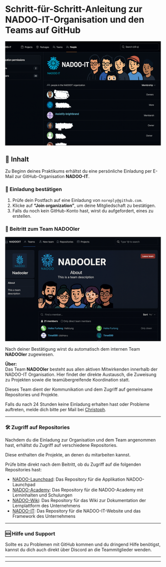 # Schritt-für-Schritt-Anleitung zur NADOO-IT-Organisation und den Teams auf GitHub

![NADOO-IT](../../../../../images/nadoo_organization.png)

## 📖 Inhalt

Zu Beginn deines Praktikums erhältst du eine persönliche Einladung per E-Mail zur GitHub-Organisation **NADOO-IT**.

### 📨 Einladung bestätigen

1. Prüfe dein Postfach auf eine Einladung von `noreply@github.com`.
2. Klicke auf **“Join organization”**, um deine Mitgliedschaft zu bestätigen.
3. Falls du noch kein GitHub-Konto hast, wirst du aufgefordert, eines zu erstellen.

### 👥 Beitritt zum Team **NADOOler**

![NADOOler](../../../../../images/nadooler.png)

Nach deiner Bestätigung wirst du automatisch dem internen Team **NADOOler** zugewiesen.

**Über:**  
Das Team **NADOOler** besteht aus allen aktiven Mitwirkenden innerhalb der NADOO-IT Organisation. Hier findet der direkte Austausch, die Zuweisung zu Projekten sowie die teamübergreifende Koordination statt.

Dieses Team dient der Kommunikation und dem Zugriff auf gemeinsame Repositories und Projekte.

Falls du nach 24 Stunden keine Einladung erhalten hast oder Probleme auftreten, melde dich bitte per Mail bei [Christoph](mailto:christoph.backhaus@nadooit.de).

---

### 🛠️ Zugriff auf Repositories

Nachdem du die Einladung zur Organisation und dem Team angenommen hast, erhältst du Zugriff auf verschiedene Repositories.

Diese enthalten die Projekte, an denen du mitarbeiten kannst.

Prüfe bitte direkt nach dem Beitritt, ob du Zugriff auf die folgenden Repositories hast:

- [NADOO-Launchpad](https://github.com/NADOOIT/NADOO-Launchpad): Das Repository für die Applikation NADOO-Launchpad
- [NADOO-Academy](https://github.com/NADOOIT/NADOO-Academy): Das Repository für die NADOO-Academy mit Lerninhalten und Schulungen
- [NADOO-Wiki](https://github.com/NADOOIT/NADOO-Wiki): Das Repository für das Wiki zur Dokumentation der Lernplattform des Unternehmens
- [NADOO-IT](https://github.com/NADOOIT/NADOO-IT): Das Repository für die NADOO-IT-Website und das Framework des Unternehmens

---

### 🆘 Hilfe und Support

Sollte es zu Problemen mit GitHub kommen und du dringend Hilfe benötigst, kannst du dich auch direkt über Discord an die Teammitglieder wenden.

---

<!-- Links nach Absprache der Struktur ergänzen -->

---

